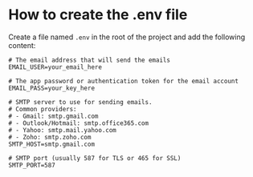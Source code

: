 # How to create the .env file

Create a file named `.env` in the root of the project and add the following content:

```env
# The email address that will send the emails
EMAIL_USER=your_email_here

# The app password or authentication token for the email account
EMAIL_PASS=your_key_here

# SMTP server to use for sending emails.
# Common providers:
# - Gmail: smtp.gmail.com
# - Outlook/Hotmail: smtp.office365.com
# - Yahoo: smtp.mail.yahoo.com
# - Zoho: smtp.zoho.com
SMTP_HOST=smtp.gmail.com

# SMTP port (usually 587 for TLS or 465 for SSL)
SMTP_PORT=587
